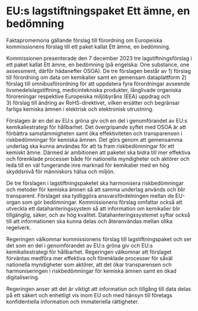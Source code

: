 # EU:s lagstiftningspaket Ett ämne, en bedömning

Faktapromemoria gällande förslag till förordning om Europeiska kommissionens förslag till ett paket kallat Ett ämne, en bedömning.

Kommissionen presenterade den 7 december 2023 tre lagstiftningsförslag i
ett paket kallat Ett ämne, en bedömning (på engelska: One substance, one
assessment, därför hädanefter OSOA). De tre förslagen består av 1) förslag
till förordning om data om kemikalier samt en gemensam dataplattform 2)
förslag till omnibusförordning för att uppdatera fyra förordningar avseende
livsmedelslagstiftning, medicintekniska produkter, långlivade organiska
föroreningar respektive Europeiska miljöbyråns (EEA) uppdrag och 3) förslag till ändring av RoHS-direktivet, vilken ersätter och begränsar farliga kemiska ämnen i elektrisk och elektronisk utrustning.

Förslagen är en del av EU:s gröna giv och en del i genomförandet av EU:s kemikaliestrategi för hållbarhet. Det övergripande syftet med OSOA är att förbättra samstämmigheten samt öka effektiviteten och transparensen i riskbedömningar för kemiska ämnen. Det görs genom att gemensamma underlag ska kunna användas för att ta fram riskbedömningar för ett kemiskt ämne. Därmed är ambitionen att paketet ska bidra till mer effektiva och förenklade processer både för nationella myndigheter och aktörer och leda till en väl fungerande inre marknad för kemikalier med en hög skyddsnivå för människors hälsa och miljön.

De tre förslagen i lagstiftningspaketet ska harmonisera riskbedömningar och metoder för kemiska ämnen så att samma underlag används och blir transparent. Förslaget ska tydliggöra ansvarsfördelningen mellan de EU-organ som gör bedömningar. Kommissionens förslag omfattar också att utveckla ett datahanteringssystem så att information om kemikalier blir tillgänglig, säker, och av hög kvalitet. Datahanteringssystemet syftar också till att informationen ska kunna delas och återanvändas mellan olika regelverk.

Regeringen välkomnar kommissionens förslag till lagstiftningspaket och ser det som en del i genomförandet av EU:s gröna giv och EU:s kemikaliestrategi för hållbarhet. Regeringen välkomnar att förslaget förväntas medföra mer effektiva och förenklade processer för såväl nationella myndigheter som aktörer, att det ökar transparensen och harmoniseringen i riskbedömningar för kemiska ämnen samt en ökad digitalisering.

Regeringen anser att det är viktigt att information och tillgång till data delas på ett säkert och enhetligt vis inom EU och med hänsyn till företags konfidentiella information och immateriella rättigheter.
